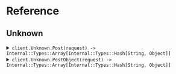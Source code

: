 # Reference
## Unknown
<details><summary><code>client.Unknown.Post(request) -> Internal::Types::Array[Internal::Types::Hash[String, Object]]</code></summary>
<dl>
<dd>

#### 🔌 Usage

<dl>
<dd>

<dl>
<dd>

```ruby
client.unknown.post();
```
</dd>
</dl>
</dd>
</dl>

#### ⚙️ Parameters

<dl>
<dd>

<dl>
<dd>

**request:** `Internal::Types::Hash[String, Object]` 
    
</dd>
</dl>
</dd>
</dl>


</dd>
</dl>
</details>

<details><summary><code>client.Unknown.PostObject(request) -> Internal::Types::Array[Internal::Types::Hash[String, Object]]</code></summary>
<dl>
<dd>

#### 🔌 Usage

<dl>
<dd>

<dl>
<dd>

```ruby
client.unknown.post_object({});
```
</dd>
</dl>
</dd>
</dl>

#### ⚙️ Parameters

<dl>
<dd>

<dl>
<dd>

**request:** `Seed::Unknown::Types::MyObject` 
    
</dd>
</dl>
</dd>
</dl>


</dd>
</dl>
</details>
